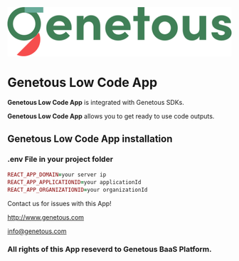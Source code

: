 ![Genetous](logo.png "Genetous")

# **Genetous Low Code App**

**Genetous Low Code App** is integrated with Genetous SDKs.

**Genetous Low Code App** allows you to get ready to use code outputs.

## **Genetous Low Code App installation**

### **.env File in your project folder**

```ruby
REACT_APP_DOMAIN=your server ip
REACT_APP_APPLICATIONID=your applicationId
REACT_APP_ORGANIZATIONID=your organizationId
```

Contact us for issues with this App!

<http://www.genetous.com>

<info@genetous.com>

### All rights of this App reseverd to **Genetous BaaS Platform.**
